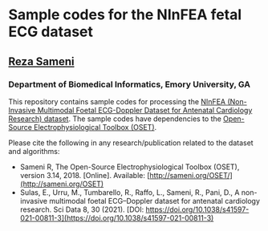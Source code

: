 # Sample codes for the NInFEA fetal ECG dataset
## [Reza Sameni](reza.sameni@gmail.com)
### Department of Biomedical Informatics, Emory University, GA
This repository contains sample codes for processing the [NInFEA (Non-Invasive Multimodal Foetal ECG-Doppler Dataset for Antenatal Cardiology Research) dataset](https://physionet.org/content/ninfea/1.0.0/). The sample codes have dependencies to the [Open-Source Electrophysiological Toolbox (OSET)](https://gitlab.com/rsameni/OSET).

Please cite the following in any research/publication related to the dataset and algorithms:
* Sameni R, The Open-Source Electrophysiological Toolbox (OSET), version 3.14, 2018. [Online]. Available: [http://sameni.org/OSET/](http://sameni.org/OSET)
* Sulas, E., Urru, M., Tumbarello, R., Raffo, L., Sameni, R., Pani, D., A non-invasive multimodal foetal ECG–Doppler dataset for antenatal cardiology research. Sci Data 8, 30 (2021). [DOI: https://doi.org/10.1038/s41597-021-00811-3](https://doi.org/10.1038/s41597-021-00811-3)
